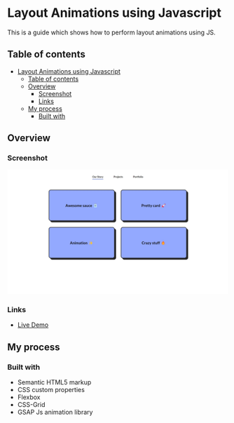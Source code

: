 # Layout Animations using Javascript

This is a guide which shows how to perform layout animations using JS.

## Table of contents

- [Layout Animations using Javascript](#layout-animations-using-javascript)
  - [Table of contents](#table-of-contents)
  - [Overview](#overview)
    - [Screenshot](#screenshot)
    - [Links](#links)
  - [My process](#my-process)
    - [Built with](#built-with)

## Overview

### Screenshot

![](desktop.jpg)

### Links

- [Live Demo](https://javascript-layout-animations.netlify.app/)

## My process

### Built with

- Semantic HTML5 markup
- CSS custom properties
- Flexbox
- CSS-Grid
- GSAP Js animation library
